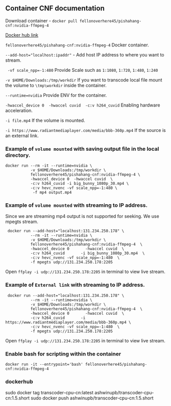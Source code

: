## Container CNF documentation
Download container - `docker pull fellonoverhere45/pishahang-cnf:nvidia-ffmpeg-4`

[Docker hub link](https://hub.docker.com/r/fellonoverhere45/pishahang-cnf/tags)

`fellonoverhere45/pishahang-cnf:nvidia-ffmpeg-4` Docker container.

`--add-host="localhost:ipaddr"` - Add host IP address to where you want to stream.

` -vf scale_npp=-1:480` Provide Scale such as `1:1080`, `1:720`, `1:480`, `1:240`

`-v $HOME/Downloads:/tmp/workdir` If you want to transcode local file mount the volume to `\tmp\workdir` inside the container.

`--runtime=nvidia` Provide ENV for the container.

`-hwaccel_device 0  -hwaccel cuvid  -c:v h264_cuvid` Enabling hardware acceleration.

`-i file.mp4` If the volume is mounted.

`-i https://www.radiantmediaplayer.com/media/bbb-360p.mp4` If the source is an external link.

### Example of `volume mounted` with saving output file in the local directory.

```
docker run --rm -it --runtime=nvidia \
           -v $HOME/Downloads:/tmp/workdir \
           fellonoverhere45/pishahang-cnf:nvidia-ffmpeg-4 \
           -hwaccel_device 0  -hwaccel cuvid  \ 
           -c:v h264_cuvid -i big_bunny_1080p_30.mp4 \
           -c:v hevc_nvenc -vf scale_npp=-1:480 \
            -f mp4 output.mp4
```

### Example of `volume mounted` with streaming to IP address.

Since we are streaming mp4 output is not supported for seeking. We use mpegts stream.

```
 docker run --add-host="localhost:131.234.250.178" \
           --rm -it --runtime=nvidia \
           -v $HOME/Downloads:/tmp/workdir \
           fellonoverhere45/pishahang-cnf:nvidia-ffmpeg-4  \
           -hwaccel_device 0       -hwaccel cuvid  \
           -c:v h264_cuvid       -i big_bunny_1080p_30.mp4  \
           -c:v hevc_nvenc -vf scale_npp=-1:480  \
           -f mpegts udp://131.234.250.178:2205 
  ```

Open `ffplay -i udp://131.234.250.178:2205` in terminal to view live stream.


### Example of `External link` with streaming to IP address.

```
 docker run --add-host="localhost:131.234.250.178" \
           --rm -it --runtime=nvidia \
           -v $HOME/Downloads:/tmp/workdir \
           fellonoverhere45/pishahang-cnf:nvidia-ffmpeg-4  \
           -hwaccel_device 0       -hwaccel cuvid  \
           -c:v h264_cuvid       -i https://www.radiantmediaplayer.com/media/bbb-360p.mp4 \
           -c:v hevc_nvenc -vf scale_npp=-1:480  \
           -f mpegts udp://131.234.250.178:2205 
  ```

Open `ffplay -i udp://131.234.250.178:2205` in terminal to view live stream.


### Enable bash for scripting within the container
 ```
docker run -it --entrypoint='bash' fellonoverhere45/pishahang-cnf:nvidia-ffmpeg-4 
```

### dockerhub

sudo docker tag transcoder-cpu-cn:latest ashwinupb/transcoder-cpu-cn:1.5.short
sudo docker push ashwinupb/transcoder-cpu-cn:1.5.short
